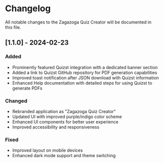 # Changelog

All notable changes to the Zagazoga Quiz Creator will be documented in this file.

## [1.1.0] - 2024-02-23

### Added
- Prominently featured Quizst integration with a dedicated banner section
- Added a link to Quizst GitHub repository for PDF generation capabilities
- Improved toast notification after JSON download with Quizst information
- Enhanced Help documentation with detailed steps for using Quizst to generate PDFs

### Changed
- Rebranded application as "Zagazoga Quiz Creator"
- Updated UI with improved purple/indigo color scheme
- Enhanced UI components for better user experience
- Improved accessibility and responsiveness

### Fixed
- Improved layout on mobile devices
- Enhanced dark mode support and theme switching 